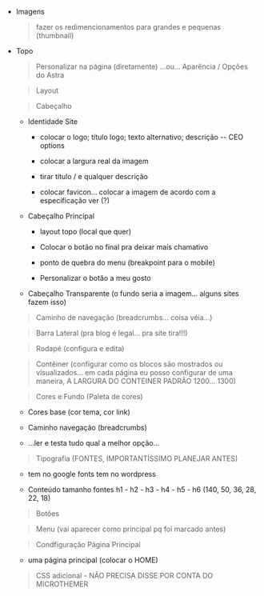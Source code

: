 - Imagens
    > fazer os redimencionamentos para grandes e pequenas (thumbnail)

- Topo
    > Personalizar na página (diretamente) ...ou... Aparência / Opções do Astra
    
    > Layout

    > Cabeçalho
    - Identidade Site
        - colocar o logo; título logo; texto alternativo; descrição -- CEO options

        - colocar a largura real da imagem

        - tirar título / e qualquer descrição

        - colocar favicon... colocar a imagem de acordo com a especificação ver (?)

    - Cabeçalho Principal
        - layout topo (local que quer)

        - Colocar o botão no final pra deixar mais chamativo

        - ponto de quebra do menu (breakpoint para o mobile)

        - Personalizar o botão a meu gosto

    - Cabeçalho Transparente (o fundo seria a imagem... alguns sites fazem isso)

    > Caminho de navegação (breadcrumbs... coisa véia...)

    > Barra Lateral (pra blog é legal... pra site tira!!!)

    > Rodapé (configura e edita)

    > Contêiner (configurar como os blocos são mostrados ou visualizados... em cada página eu posso configurar de uma maneira, A LARGURA DO CONTEINER PADRÃO 1200... 1300)

    > Cores e Fundo (Paleta de cores)

    - Cores base (cor tema, cor link)

    - Caminho navegação (breadcrumbs)

    - ...ler e testa tudo qual a melhor opção...

    > Tipografia (FONTES, IMPORTANTÍSSIMO PLANEJAR ANTES)
    - tem no google fonts tem no wordpress
    
    - Conteúdo tamanho fontes h1 - h2 - h3 - h4 - h5 - h6 (140, 50, 36, 28, 22, 18)

    > Botões

    > Menu (vai aparecer como principal pq foi marcado antes)

    > Condfiguração Página Principal
    - uma página principal (colocar o HOME)
        
    > CSS adicional - NÃO PRECISA DISSE POR CONTA DO MICROTHEMER